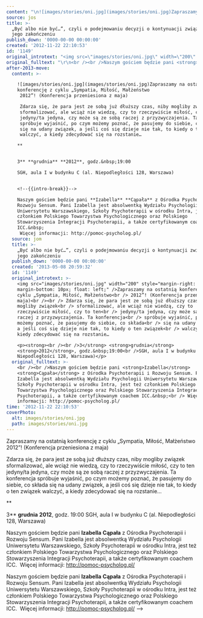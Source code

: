 ```yaml
---
content: "\n![images/stories/oni.jpg](images/stories/oni.jpg)Zapraszamy na ostatnią konferencję z cyklu „Sympatia, Miłość, Małżeństwo\n 2012”! (Konferencja przeniesiona z maja)\n\n Zdarza się, że para jest ze sobą już dłuższy czas, niby mogliby związek\n sformalizować, ale wciąż nie wiedzą, czy to rzeczywiście miłość, czy to ten\n jedyny/ta jedyna, czy może są ze sobą raczej z przyzwyczajenia. Ta konferencja\n spróbuje wyjaśnić, po czym możemy poznać, że pasujemy do siebie, co składa\n się na udany związek, a jeśli coś się dzieje nie tak, to kiedy o ten związek\n walczyć, a kiedy zdecydować się na rozstanie…\n\n**\n\n3** **grudnia** **2012**, godz.&nbsp;19:00\nSGH, aula I w budynku C (al. Niepodległości 128, Warszawa)\n\n<!--{{intro-break}}-->\nNaszym gościem będzie pani **Izabella** **Cąpała** z Ośrodka Psychoterapii i Rozwoju Sensum. Pani Izabella jest absolwentką Wydziału Psychologii Uniwersytetu Warszawskiego, Szkoły Psychoterapii w ośrodku Intra, jest też członkiem Polskiego Towarzystwa Psychologicznego oraz Polskiego Stowarzyszenia Integracji Psychoterapii, a także certyfikowanym coachem ICC.&nbsp;\n Więcej informacji: http://pomoc-psycholog.pl/\n\n<!--CONTENT FROM OLD SERVER (jos before 2013): \n![images/stories/oni.jpg](images/stories/oni.jpg)Zapraszamy na ostatnią konferencję z cyklu „Sympatia, Miłość, Małżeństwo\n 2012”! (Konferencja przeniesiona z maja)\n\n Zdarza się, że para jest ze sobą już dłuższy czas, niby mogliby związek\n sformalizować, ale wciąż nie wiedzą, czy to rzeczywiście miłość, czy to ten\n jedyny/ta jedyna, czy może są ze sobą raczej z przyzwyczajenia. Ta konferencja\n spróbuje wyjaśnić, po czym możemy poznać, że pasujemy do siebie, co składa\n się na udany związek, a jeśli coś się dzieje nie tak, to kiedy o ten związek\n walczyć, a kiedy zdecydować się na rozstanie…\r\n\n**\n\n3** **grudnia** **2012**, godz.&nbsp;19:00\nSGH, aula I w budynku C (al. Niepodległości 128, Warszawa)\n\r\n\n<!--{{intro-break}}-->\n\r\nNaszym gościem będzie pani **Izabella** **Cąpała** z Ośrodka Psychoterapii i Rozwoju Sensum. Pani Izabella jest absolwentką Wydziału Psychologii Uniwersytetu Warszawskiego, Szkoły Psychoterapii w ośrodku Intra, jest też członkiem Polskiego Towarzystwa Psychologicznego oraz Polskiego Stowarzyszenia Integracji Psychoterapii, a także certyfikowanym coachem ICC.&nbsp;\n Więcej informacji: http://pomoc-psycholog.pl/\n-->"
source: jos
title: >-
  „Być albo nie być…”, czyli o podejmowaniu decyzji o kontynuacji związku lub
  jego zakończeniu
publish_down: '0000-00-00 00:00:00'
created: '2012-11-22 22:10:53'
id: '1149'
original_introtext: "<img src=\"images/stories/oni.jpg\" width=\"200\" style=\"margin-right: 10px; margin-bottom: 10px; float: left;\" />Zapraszamy na ostatnią konferencję z cyklu „Sympatia, Miłość, Małżeństwo<br /> 2012”! (Konferencja przeniesiona z maja)<br /><br /> Zdarza się, że para jest ze sobą już dłuższy czas, niby mogliby związek<br /> sformalizować, ale wciąż nie wiedzą, czy to rzeczywiście miłość, czy to ten<br /> jedyny/ta jedyna, czy może są ze sobą raczej z przyzwyczajenia. Ta konferencja<br /> spróbuje wyjaśnić, po czym możemy poznać, że pasujemy do siebie, co składa<br /> się na udany związek, a jeśli coś się dzieje nie tak, to kiedy o ten związek<br /> walczyć, a kiedy zdecydować się na rozstanie…\r\n<p><strong><br /><br />3</strong> <strong>grudnia</strong> <strong>2012</strong>, godz.&nbsp;19:00<br />SGH, aula I w budynku C (al. Niepodległości 128, Warszawa)</p>\r\n"
original_fulltext: "\r\n<br /><br />Naszym gościem będzie pani <strong>Izabella</strong> <strong>Cąpała</strong> z Ośrodka Psychoterapii i Rozwoju Sensum. Pani Izabella jest absolwentką Wydziału Psychologii Uniwersytetu Warszawskiego, Szkoły Psychoterapii w ośrodku Intra, jest też członkiem Polskiego Towarzystwa Psychologicznego oraz Polskiego Stowarzyszenia Integracji Psychoterapii, a także certyfikowanym coachem ICC.&nbsp;<br /> Więcej informacji: http://pomoc-psycholog.pl/"
after-2013-move:
  content: >-

    ![images/stories/oni.jpg](images/stories/oni.jpg)Zapraszamy na ostatnią
    konferencję z cyklu „Sympatia, Miłość, Małżeństwo
     2012”! (Konferencja przeniesiona z maja)

     Zdarza się, że para jest ze sobą już dłuższy czas, niby mogliby związek
     sformalizować, ale wciąż nie wiedzą, czy to rzeczywiście miłość, czy to ten
     jedyny/ta jedyna, czy może są ze sobą raczej z przyzwyczajenia. Ta konferencja
     spróbuje wyjaśnić, po czym możemy poznać, że pasujemy do siebie, co składa
     się na udany związek, a jeśli coś się dzieje nie tak, to kiedy o ten związek
     walczyć, a kiedy zdecydować się na rozstanie…

    **


    3** **grudnia** **2012**, godz.&nbsp;19:00

    SGH, aula I w budynku C (al. Niepodległości 128, Warszawa)


    <!--{{intro-break}}-->

    Naszym gościem będzie pani **Izabella** **Cąpała** z Ośrodka Psychoterapii i
    Rozwoju Sensum. Pani Izabella jest absolwentką Wydziału Psychologii
    Uniwersytetu Warszawskiego, Szkoły Psychoterapii w ośrodku Intra, jest też
    członkiem Polskiego Towarzystwa Psychologicznego oraz Polskiego
    Stowarzyszenia Integracji Psychoterapii, a także certyfikowanym coachem
    ICC.&nbsp;
     Więcej informacji: http://pomoc-psycholog.pl/
  source: jom
  title: >-
    „Być albo nie być…”, czyli o podejmowaniu decyzji o kontynuacji związku lub
    jego zakończeniu
  publish_down: '0000-00-00 00:00:00'
  created: '2013-05-08 20:59:32'
  id: '1149'
  original_introtext: >-
    <img src="images/stories/oni.jpg" width="200" style="margin-right: 10px;
    margin-bottom: 10px; float: left;" />Zapraszamy na ostatnią konferencję z
    cyklu „Sympatia, Miłość, Małżeństwo<br /> 2012”! (Konferencja przeniesiona z
    maja)<br /><br /> Zdarza się, że para jest ze sobą już dłuższy czas, niby
    mogliby związek<br /> sformalizować, ale wciąż nie wiedzą, czy to
    rzeczywiście miłość, czy to ten<br /> jedyny/ta jedyna, czy może są ze sobą
    raczej z przyzwyczajenia. Ta konferencja<br /> spróbuje wyjaśnić, po czym
    możemy poznać, że pasujemy do siebie, co składa<br /> się na udany związek,
    a jeśli coś się dzieje nie tak, to kiedy o ten związek<br /> walczyć, a
    kiedy zdecydować się na rozstanie…

    <p><strong><br /><br />3</strong> <strong>grudnia</strong>
    <strong>2012</strong>, godz.&nbsp;19:00<br />SGH, aula I w budynku C (al.
    Niepodległości 128, Warszawa)</p>
  original_fulltext: >-
    <br /><br />Naszym gościem będzie pani <strong>Izabella</strong>
    <strong>Cąpała</strong> z Ośrodka Psychoterapii i Rozwoju Sensum. Pani
    Izabella jest absolwentką Wydziału Psychologii Uniwersytetu Warszawskiego,
    Szkoły Psychoterapii w ośrodku Intra, jest też członkiem Polskiego
    Towarzystwa Psychologicznego oraz Polskiego Stowarzyszenia Integracji
    Psychoterapii, a także certyfikowanym coachem ICC.&nbsp;<br /> Więcej
    informacji: http://pomoc-psycholog.pl/
time: '2012-11-22 22:10:53'
coverPhoto:
  alt: images/stories/oni.jpg
  path: images/stories/oni.jpg
---
```

Zapraszamy na ostatnią konferencję z cyklu „Sympatia, Miłość, Małżeństwo
 2012”! (Konferencja przeniesiona z maja)

 Zdarza się, że para jest ze sobą już dłuższy czas, niby mogliby związek
 sformalizować, ale wciąż nie wiedzą, czy to rzeczywiście miłość, czy to ten
 jedyny/ta jedyna, czy może są ze sobą raczej z przyzwyczajenia. Ta konferencja
 spróbuje wyjaśnić, po czym możemy poznać, że pasujemy do siebie, co składa
 się na udany związek, a jeśli coś się dzieje nie tak, to kiedy o ten związek
 walczyć, a kiedy zdecydować się na rozstanie…

**

3** **grudnia** **2012**, godz.&nbsp;19:00
SGH, aula I w budynku C (al. Niepodległości 128, Warszawa)

<!--{{intro-break}}-->
Naszym gościem będzie pani **Izabella** **Cąpała** z Ośrodka Psychoterapii i Rozwoju Sensum. Pani Izabella jest absolwentką Wydziału Psychologii Uniwersytetu Warszawskiego, Szkoły Psychoterapii w ośrodku Intra, jest też członkiem Polskiego Towarzystwa Psychologicznego oraz Polskiego Stowarzyszenia Integracji Psychoterapii, a także certyfikowanym coachem ICC.&nbsp;
 Więcej informacji: http://pomoc-psycholog.pl/

<!--CONTENT FROM OLD SERVER (jos before 2013): 
Zapraszamy na ostatnią konferencję z cyklu „Sympatia, Miłość, Małżeństwo
 2012”! (Konferencja przeniesiona z maja)

 Zdarza się, że para jest ze sobą już dłuższy czas, niby mogliby związek
 sformalizować, ale wciąż nie wiedzą, czy to rzeczywiście miłość, czy to ten
 jedyny/ta jedyna, czy może są ze sobą raczej z przyzwyczajenia. Ta konferencja
 spróbuje wyjaśnić, po czym możemy poznać, że pasujemy do siebie, co składa
 się na udany związek, a jeśli coś się dzieje nie tak, to kiedy o ten związek
 walczyć, a kiedy zdecydować się na rozstanie…

**

3** **grudnia** **2012**, godz.&nbsp;19:00
SGH, aula I w budynku C (al. Niepodległości 128, Warszawa)


<!--{{intro-break}}-->

Naszym gościem będzie pani **Izabella** **Cąpała** z Ośrodka Psychoterapii i Rozwoju Sensum. Pani Izabella jest absolwentką Wydziału Psychologii Uniwersytetu Warszawskiego, Szkoły Psychoterapii w ośrodku Intra, jest też członkiem Polskiego Towarzystwa Psychologicznego oraz Polskiego Stowarzyszenia Integracji Psychoterapii, a także certyfikowanym coachem ICC.&nbsp;
 Więcej informacji: http://pomoc-psycholog.pl/
-->

<!--{{json:{"created_date":"2012-11-22 22:10:53","publish_down":"0000-00-00 00:00:00","id":"1149"}}}-->